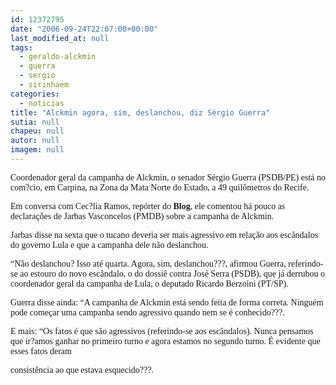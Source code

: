 ```yaml
---
id: 12372795
date: "2006-09-24T22:07:00+00:00"
last_modified_at: null
tags:
  - geraldo-alckmin
  - guerra
  - sergio
  - sirinhaem
categories:
  - noticias
title: "Alckmin agora, sim, deslanchou, diz Sérgio Guerra"
sutia: null
chapeu: null
autor: null
imagem: null
---
```

<p><P><FONT face=Verdana>Coordenador geral da campanha de Alckmin, o senador Sérgio Guerra (PSDB/PE) está no com?cio, em Carpina, na Zona da Mata Norte do Estado, a 49 quilômetros do Recife.</FONT></P></p>
<p><P><FONT face=Verdana>Em conversa com Cec?lia Ramos, repórter do <STRONG>Blog</STRONG>, ele comentou há pouco as declarações de Jarbas Vasconcelos (PMDB) sobre a campanha de Alckmin. </FONT></P></p>
<p><P><FONT face=Verdana>Jarbas&nbsp;disse na sexta&nbsp;que o tucano deveria ser mais agressivo em relação aos escândalos do governo Lula e que a campanha dele não deslanchou.</FONT></P></p>
<p><P><FONT face=Verdana>“Não deslanchou? Isso até quarta. Agora, sim, deslanchou???, afirmou Guerra, referindo-se ao estouro do novo escândalo, o do dossiê contra José Serra (PSDB), que já derrubou o coordenador geral da campanha de Lula, o deputado Ricardo Berzoini (PT/SP).</FONT></P></p>
<p><P><FONT face=Verdana>Guerra disse ainda: “A campanha de Alckmin está sendo feita de forma correta. Ninguém pode começar uma campanha sendo agressivo quando nem se é conhecido???.</FONT></P></p>
<p><P><FONT face=Verdana>E mais: “Os fatos é que são agressivos (referindo-se aos escândalos). Nunca pensamos que ir?amos ganhar no primeiro turno e agora estamos no segundo turno. É evidente que esses fatos&nbsp;deram</p>
<p> consistência ao que estava esquecido???.</FONT></P> </p>
